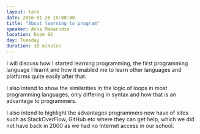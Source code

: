 ```yaml
---
layout: talk
date: 2016-01-26 15:00:00
title: "About learning to program"
speaker: Anna Makarudze
location: Room 02
day: Tuesday
duration: 30 minutes
---
```


I will discuss how I started learning programming, the first
programming language I learnt and how it enabled me to learn other languages
and platforms quite easily after that.

I also intend to show the similarities in the logic of loops in most programming languages, only
differing in syntax and how that is an advantage to programmers.

I also intend to highlight the advantages programmers now have of sites such as StackOverFlow,
GitHub etc where they can get help, which we did not have back in 2000 as we had no Internet access
in our school.
